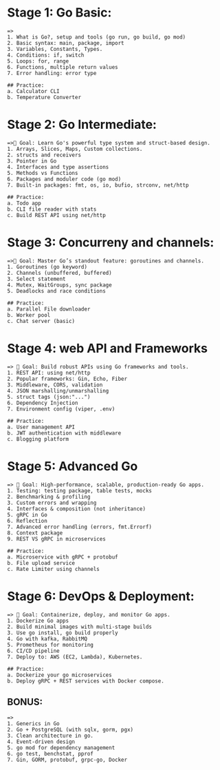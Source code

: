 # Stage 1: Go Basic:
    =>
    1. What is Go?, setup and tools (go run, go build, go mod)
    2. Basic syntax: main, package, import
    3. Variables, Constants, Types.
    4. Conditions: if, switch
    5. Loops: for, range
    6. Functions, multiple return values
    7. Error handling: error type

    ## Practice:
    a. Calculator CLI
    b. Temperature Converter



# Stage 2: Go Intermediate:
    =>📌 Goal: Learn Go's powerful type system and struct-based design.
    1. Arrays, Slices, Maps, Custom collections.
    2. structs and receivers
    3. Pointer in Go
    4. Interfaces and type assertions
    5. Methods vs Functions
    6. Packages and moduler code (go mod)
    7. Built-in packages: fmt, os, io, bufio, strconv, net/http
    
    ## Practice:
    a. Todo app
    b. CLI file reader with stats
    c. Build REST API using net/http


# Stage 3: Concurreny and channels:
    =>📌 Goal: Master Go’s standout feature: goroutines and channels.
    1. Goroutines (go keyword)
    2. Channels (unbuffered, buffered)
    3. Select statement
    4. Mutex, WaitGroups, sync package
    5. Deadlocks and race conditions

    ## Practice:
    a. Parallel File downloader
    b. Worker pool
    c. Chat server (basic)


# Stage 4: web API and Frameworks
    => 📌 Goal: Build robust APIs using Go frameworks and tools.
    1. REST API: using net/http
    2. Popular frameworks: Gin, Echo, Fiber
    3. Middleware, CORS, validation
    4. JSON marshalling/unmarshalling
    5. struct tags (json:"...")
    6. Dependency Injection
    7. Environment config (viper, .env)

    ## Practice:
    a. User management API
    b. JWT authentication with middleware
    c. Blogging platform


# Stage 5: Advanced Go
    => 📌 Goal: High-performance, scalable, production-ready Go apps.
    1. Testing: testing package, table tests, mocks
    2. Benchmarking & profiling
    3. Custom errors and wrapping
    4. Interfaces & composition (not inheritance)
    5. gRPC in Go
    6. Reflection
    7. Advanced error handling (errors, fmt.Errorf)
    8. Context package
    9. REST VS gRPC in microservices

    ## Practice:
    a. Microservice with gRPC + protobuf
    b. File upload service
    c. Rate Limiter using channels


# Stage 6: DevOps & Deployment:
    => 📌 Goal: Containerize, deploy, and monitor Go apps.
    1. Dockerize Go apps
    2. Build minimal images with multi-stage builds
    3. Use go install, go build properly
    4. Go with kafka, RabbitMQ
    5. Prometheus for monitoring
    6. CI/CD pipeline
    7. Deploy to: AWS (EC2, Lambda), Kubernetes.

    ## Practice:
    a. Dockerize your go microservices
    b. Deploy gRPC + REST services with Docker compose.


## BONUS:
    => 
    1. Generics in Go
    2. Go + PostgreSQL (with sqlx, gorm, pgx)
    3. Clean architecture in go.
    4. Event-driven design
    5. go mod for dependency management
    6. go test, benchstat, pprof
    7. Gin, GORM, protobuf, grpc-go, Docker

